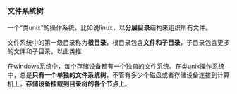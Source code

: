 ### 文件系统树

一个“类unix”的操作系统，比如说linux，以**分层目录**结构来组织所有文件。

文件系统中的第一级目录称为**根目录**，根目录包含**文件和子目录**，子目录包含更多的文件和子目录，以此类推

在windows系统中，每个存储设备都有一个独自的文件系统。在类unix操作系统中，总是**只有一个单独的文件系统树**，不管有多少个磁盘或者存储设备连接到计算机上，**存储设备挂载到目录树的各个节点上**。